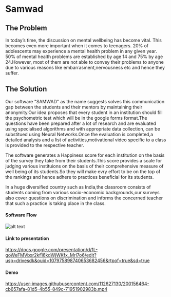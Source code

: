 # Samwad

## The Problem

In today’s time, the discussion on mental wellbeing has become vital. This becomes even more important when it comes to teenagers. 20% of adolescents may experience a mental health problem in any given year. 50% of mental health problems are established by age 14 and 75% by age 24.However, most of them are not able to convey their problems to anyone due to various reasons like embarrasment,nervousness etc and hence they suffer.

## The Solution
Our software "SAMWAD" as the name suggests solves this communication gap between the students and their mentors by maintaining their anonymity.Our idea proposes that every student in an institution should fill the psychometric test which will be in the google forms format.The questions have been prepared after a lot of research and are evaluated using specialised algorithms and with appropriate data collection, can be substitued using Neural Networks.Once the evaluation is completed,a detailed analysis and a list of activities,motivational video specific to a class is provided to the respective teacher.

The software generates a Happiness score for each institution on the basis of the survey they take from their students.This score provides a scale for judging various instituions on the basis of their comprehensive measure of well being of its students.So they will make evry effort to be on the top of the rankings and hence adhere to practices beneficial for its students.

In a huge diversified country such as India,the classroom consists of students coming from various socio-economic backgrounds,our surveys also cover questions on discrimination and informs the concerned teacher that such a practice is taking place in the class.


#### Software Flow
![alt text](https://raw.githubusercontent.com/phoenix6017/Samwad/main/flow.png)

#### Link to presentation
https://docs.google.com/presentation/d/1L-goWeFMVbxr2kf16kdWjWKfx_Mrl7o6/edit?usp=drivesdk&ouid=107975898740653682456&rtpof=true&sd=true

#### Demo
https://user-images.githubusercontent.com/112627130/200156464-cb657afa-81d5-4b55-849c-71951902983b.mp4








